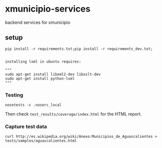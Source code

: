 xmunicipio-services
===================
backend services for xmunicipio

## setup

	pip install -r requirements.txt;pip install -r requirements_dev.txt;


	installing lxml in ubuntu requires:

	"""
	sudo apt-get install libxml2-dev libxslt-dev
	sudo apt-get install python-lxml
	"""

### Testing

```
nosetests -c .noserc_local
```

Then check `test_results/coverage/index.html` for the HTML report.


### Capture test data

```	
curl http://es.wikipedia.org/wiki/Anexo:Municipios_de_Aguascalientes > tests/samples/aguascalientes.html
```
